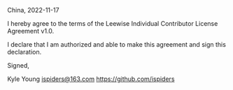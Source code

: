 China, 2022-11-17

I hereby agree to the terms of the Leewise Individual Contributor License
Agreement v1.0.

I declare that I am authorized and able to make this agreement and sign this
declaration.

Signed,

Kyle Young ispiders@163.com https://github.com/ispiders